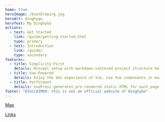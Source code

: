 ```yaml
---
home: true
heroImage: /boatDrawing.jpg
heroAlt: dinghygo
heroText: My DinghyGo
actions:
  - text: Get Started
    link: /guide/getting-started.html
    type: primary
  - text: Introduction
    link: /guide/
    type: secondary
features:
  - title: Simplicity First
    details: Minimal setup with markdown-centered project structure helps you focus on writing.
  - title: Vue-Powered
    details: Enjoy the dev experience of Vue, use Vue components in markdown, and develop custom themes with Vue.
  - title: Performant
    details: VuePress generates pre-rendered static HTML for each page, and runs as an SPA once a page is loaded.
footer: "DISCLAIMER: this is not an official website of DinghyGo"
---
```


[Map](map.md)

[Links](links.md)